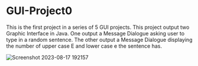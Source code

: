 # GUI-Project0
This is the first project in a series of 5 GUI projects.
This project output two Graphic Interface in Java. One output a Message Dialogue asking user to type in a random sentence. The other output a Message Dialogue displaying the number of
upper case E and lower case e the sentence has. 

![Screenshot 2023-08-17 192157](https://github.com/cottoncloud636/GUI-Project0/assets/35412065/05356a94-0a43-4fa8-ad95-e4be0d640e5b)
